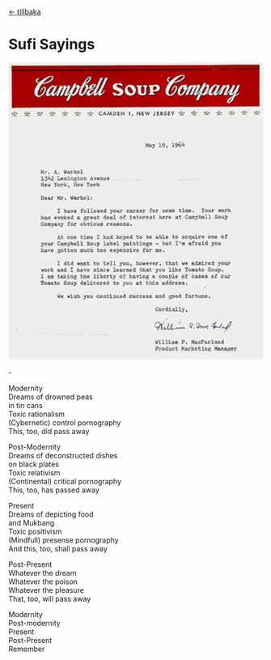 [← tillbaka](README.md)  

# Sufi Sayings

![this too](thistoo.jpg)  

\-

Modernity  
Dreams of drowned peas  
in tin cans  
Toxic rationalism  
(Cybernetic) control pornography  
This, too, did pass away

Post-Modernity  
Dreams of deconstructed dishes  
on black plates  
Toxic relativism  
(Continental) critical pornography  
This, too, has passed away

Present  
Dreams of depicting food  
and Mukbang  
Toxic positivism  
(Mindfull) presense pornography  
And this, too, shall pass away

Post-Present  
Whatever the dream  
Whatever the poison  
Whatever the pleasure  
That, too, will pass away

Modernity  
Post-modernity  
Present  
Post-Present  
Remember  

